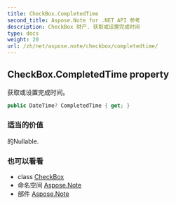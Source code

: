 ```yaml
---
title: CheckBox.CompletedTime
second_title: Aspose.Note for .NET API 参考
description: CheckBox 财产. 获取或设置完成时间
type: docs
weight: 20
url: /zh/net/aspose.note/checkbox/completedtime/
---
```

## CheckBox.CompletedTime property

获取或设置完成时间。

```csharp
public DateTime? CompletedTime { get; }
```

### 适当的价值

的Nullable.

### 也可以看看

* class [CheckBox](../)
* 命名空间 [Aspose.Note](../../checkbox/)
* 部件 [Aspose.Note](../../../)



